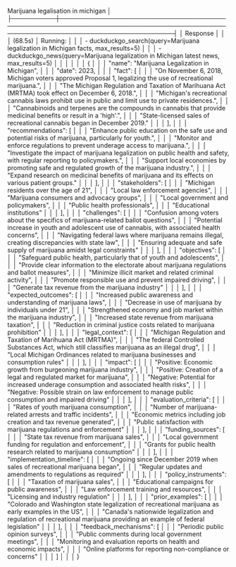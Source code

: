 Marijuana legalisation in michigan                                                                                           │
├──────────┼──────────────────────────────────────────────────────────────────────────────────────────────────────────────────────────────┤
│ Response │                                                                                                                              │
│ (68.5s)  │ Running:                                                                                                                     │
│          │  - duckduckgo_search(query=Marijuana legalization in Michigan facts, max_results=5)                                          │
│          │  - duckduckgo_news(query=Marijuana legalization in Michigan latest news, max_results=5)                                      │
│          │                                                                                                                              │
│          │ {                                                                                                                            │
│          │   "name": "Marijuana Legalization in Michigan",                                                                              │
│          │   "date": 2023,                                                                                                              │
│          │   "fact": [                                                                                                                  │
│          │     "On November 6, 2018, Michigan voters approved Proposal 1, legalizing the use of recreational marijuana.",               │
│          │     "The Michigan Regulation and Taxation of Marihuana Act (MRTMA) took effect on December 6, 2018.",                        │
│          │     "Michigan's recreational cannabis laws prohibit use in public and limit use to private residences.",                     │
│          │     "Cannabinoids and terpenes are the compounds in cannabis that provide medicinal benefits or result in a 'high'.",        │
│          │     "State-licensed sales of recreational cannabis began in December 2019."                                                  │
│          │   ],                                                                                                                         │
│          │   "recommendations": [                                                                                                       │
│          │     "Enhance public education on the safe use and potential risks of marijuana, particularly for youth.",                    │
│          │     "Monitor and enforce regulations to prevent underage access to marijuana.",                                              │
│          │     "Investigate the impact of marijuana legalization on public health and safety, with regular reporting to policymakers.", │
│          │     "Support local economies by promoting safe and regulated growth of the marijuana industry.",                             │
│          │     "Expand research on medicinal benefits of marijuana and its effects on various patient groups."                          │
│          │   ],                                                                                                                         │
│          │   "stakeholders": [                                                                                                          │
│          │     "Michigan residents over the age of 21",                                                                                 │
│          │     "Local law enforcement agencies",                                                                                        │
│          │     "Marijuana consumers and advocacy groups",                                                                               │
│          │     "Local government and policymakers",                                                                                     │
│          │     "Public health professionals",                                                                                           │
│          │     "Educational institutions"                                                                                               │
│          │   ],                                                                                                                         │
│          │   "challenges": [                                                                                                            │
│          │     "Confusion among voters about the specifics of marijuana-related ballot questions",                                      │
│          │     "Potential increase in youth and adolescent use of cannabis, with associated health concerns",                           │
│          │     "Navigating federal laws where marijuana remains illegal, creating discrepancies with state law",                        │
│          │     "Ensuring adequate and safe supply of marijuana amidst legal constraints"                                                │
│          │   ],                                                                                                                         │
│          │   "objectives": [                                                                                                            │
│          │     "Safeguard public health, particularly that of youth and adolescents",                                                   │
│          │     "Provide clear information to the electorate about marijuana regulations and ballot measures",                           │
│          │     "Minimize illicit market and related criminal activity",                                                                 │
│          │     "Promote responsible use and prevent impaired driving",                                                                  │
│          │     "Generate tax revenue from the marijuana industry"                                                                       │
│          │   ],                                                                                                                         │
│          │   "expected_outcomes": [                                                                                                     │
│          │     "Increased public awareness and understanding of marijuana laws",                                                        │
│          │     "Decrease in use of marijuana by individuals under 21",                                                                  │
│          │     "Strengthened economy and job market within the marijuana industry",                                                     │
│          │     "Increased state revenue from marijuana taxation",                                                                       │
│          │     "Reduction in criminal justice costs related to marijuana prohibition"                                                   │
│          │   ],                                                                                                                         │
│          │   "legal_context": [                                                                                                         │
│          │     "Michigan Regulation and Taxation of Marihuana Act (MRTMA)",                                                             │
│          │     "The federal Controlled Substances Act, which still classifies marijuana as an illegal drug",                            │
│          │     "Local Michigan Ordinances related to marijuana businesses and consumption rules"                                        │
│          │   ],                                                                                                                         │
│          │   "impact": [                                                                                                                │
│          │     "Positive: Economic growth from burgeoning marijuana industry",                                                          │
│          │     "Positive: Creation of a legal and regulated market for marijuana",                                                      │
│          │     "Negative: Potential for increased underage consumption and associated health risks",                                    │
│          │     "Negative: Possible strain on law enforcement to manage public consumption and impaired driving"                         │
│          │   ],                                                                                                                         │
│          │   "evaluation_criteria": [                                                                                                   │
│          │     "Rates of youth marijuana consumption",                                                                                  │
│          │     "Number of marijuana-related arrests and traffic incidents",                                                             │
│          │     "Economic metrics including job creation and tax revenue generated",                                                     │
│          │     "Public satisfaction with marijuana regulations and enforcement"                                                         │
│          │   ],                                                                                                                         │
│          │   "funding_sources": [                                                                                                       │
│          │     "State tax revenue from marijuana sales",                                                                                │
│          │     "Local government funding for regulation and enforcement",                                                               │
│          │     "Grants for public health research related to marijuana consumption"                                                     │
│          │   ],                                                                                                                         │
│          │   "implementation_timeline": [                                                                                               │
│          │     "Ongoing since December 2019 when sales of recreational marijuana began",                                                │
│          │     "Regular updates and amendments to regulations as required"                                                              │
│          │   ],                                                                                                                         │
│          │   "policy_instruments": [                                                                                                    │
│          │     "Taxation of marijuana sales",                                                                                           │
│          │     "Educational campaigns for public awareness",                                                                            │
│          │     "Law enforcement training and resources",                                                                                │
│          │     "Licensing and industry regulation"                                                                                      │
│          │   ],                                                                                                                         │
│          │   "prior_examples": [                                                                                                        │
│          │     "Colorado and Washington state legalization of recreational marijuana as early examples in the US",                      │
│          │     "Canada's nationwide legalization and regulation of recreational marijuana providing an example of federal legislation"  │
│          │   ],                                                                                                                         │
│          │   "feedback_mechanisms": [                                                                                                   │
│          │     "Periodic public opinion surveys",                                                                                       │
│          │     "Public comments during local government meetings",                                                                      │
│          │     "Monitoring and evaluation reports on health and economic impacts",                                                      │
│          │     "Online platforms for reporting non-compliance or concerns"                                                              │
│          │   ]                                                                                                                          │
│          │ }     